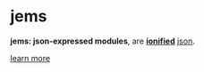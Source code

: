 # jems

**jems: json-expressed modules**, are
[**ionified**](https://github.com/ionify/about/blob/public/ions/ion.md)
[json](http://json.org/).

[learn more](./about/jems.md)